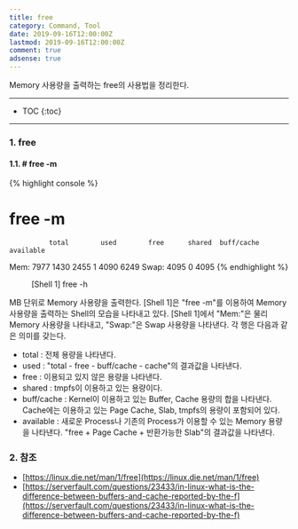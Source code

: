 ```yaml
---
title: free
category: Command, Tool
date: 2019-09-16T12:00:00Z
lastmod: 2019-09-16T12:00:00Z
comment: true
adsense: true
---
```


Memory 사용량을 출력하는 free의 사용법을 정리한다.

***

* TOC
{:toc}

***

### 1. free

#### 1.1. # free -m

{% highlight console %}
# free -m
              total        used        free      shared  buff/cache   available
Mem:           7977        1430        2455           1        4090        6249
Swap:          4095           0        4095
{% endhighlight %}
<figure>
<figcaption class="caption">[Shell 1] free -h</figcaption>
</figure>

MB 단위로 Memory 사용량을 출력한다. [Shell 1]은 "free -m"를 이용하여 Memory 사용량을 출력하는 Shell의 모습을 나타내고 있다. [Shell 1]에서 "Mem:"은 물리 Memory 사용량을 나타내고, "Swap:"은 Swap 사용량을 나타낸다. 각 행은 다음과 같은 의미를 갖는다.

* total : 전체 용량을 나타낸다.
* used : "total - free - buff/cache - cache"의 결과값을 나타낸다.
* free : 이용되고 있지 않은 용량을 나타낸다.
* shared : tmpfs이 이용하고 있는 용량이다.
* buff/cache : Kernel이 이용하고 있는 Buffer, Cache 용량의 합을 나타낸다. Cache에는 이용하고 있는 Page Cache, Slab, tmpfs의 용량이 포함되어 있다.
* available : 새로운 Process나 기존의 Process가 이용할 수 있는 Memory 용량을 나타낸다. "free + Page Cache + 반환가능한 Slab"의  결과값을 나타낸다.

### 2. 참조

* [https://linux.die.net/man/1/free](https://linux.die.net/man/1/free)
* [https://serverfault.com/questions/23433/in-linux-what-is-the-difference-between-buffers-and-cache-reported-by-the-f](https://serverfault.com/questions/23433/in-linux-what-is-the-difference-between-buffers-and-cache-reported-by-the-f)


